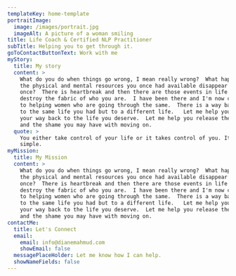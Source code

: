 ```yaml
---
templateKey: home-template
portraitImage:
  image: /images/portrait.jpg
  imageAlt: A picture of a woman smiling
title: Life Coach & Certified NLP Practitioner
subTitle: Helping you to get through it.
goToContactButtonText: Work with me
myStory:
  title: My story
  content: >
    What do you do when things go wrong, I mean really wrong?  What happens when
    the physical and mental resources you once had available disappear all at
    once?  There is heartbreak and then there are those events in life that
    destroy the fabric of who you are.  I have been there and I'm now committed
    to helping women who are going through the same.  There is a way back, not
    to the same life you had but to a different life.   Let me help you find
    your way back to the life you deserve.  Let me help you release the guilt
    and the shame you may have with moving on.  
  quote: >
    You either take control of your life or it takes control of you. It’s that
    simple.
myMission:
  title: My Mission
  content: >
    What do you do when things go wrong, I mean really wrong?  What happens when
    the physical and mental resources you once had available disappear all at
    once?  There is heartbreak and then there are those events in life that
    destroy the fabric of who you are.  I have been there and I'm now committed
    to helping women who are going through the same.  There is a way back, not
    to the same life you had but to a different life.   Let me help you find
    your way back to the life you deserve.  Let me help you release the guilt
    and the shame you may have with moving on.  
contactMe:
  title: Let's Connect
  email:
    email: info@dianemahmud.com
    showEmail: false
  messagePlaceHolder: Let me know how I can help.
  showNameFields: false
---
```


